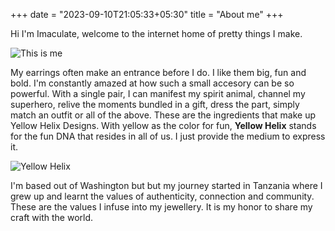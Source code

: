 +++
date = "2023-09-10T21:05:33+05:30"
title = "About me"
+++

Hi I'm Imaculate, welcome to the internet home of pretty things I make. 

![This is me][1]

My earrings often make an entrance before I do. I like them big, fun and bold. I'm constantly amazed at how such a small accesory can be so powerful. With a single pair, I can manifest my spirit animal, channel my superhero, relive the moments bundled in a gift, dress the part, simply match an outfit or all of the above. These are the ingredients that make up Yellow Helix Designs. With yellow as the color for fun, **Yellow Helix** stands for the fun DNA that resides in all of us. I just provide the medium to express it.

![Yellow Helix][2]

I'm based out of Washington but but my journey started in Tanzania where I grew up and learnt the values of authenticity, connection and community. These are the values I infuse into my jewellery. It is my honor to share my craft with the world.  

[1]: /img/about.jpg
[2]: /img/vertical.png
